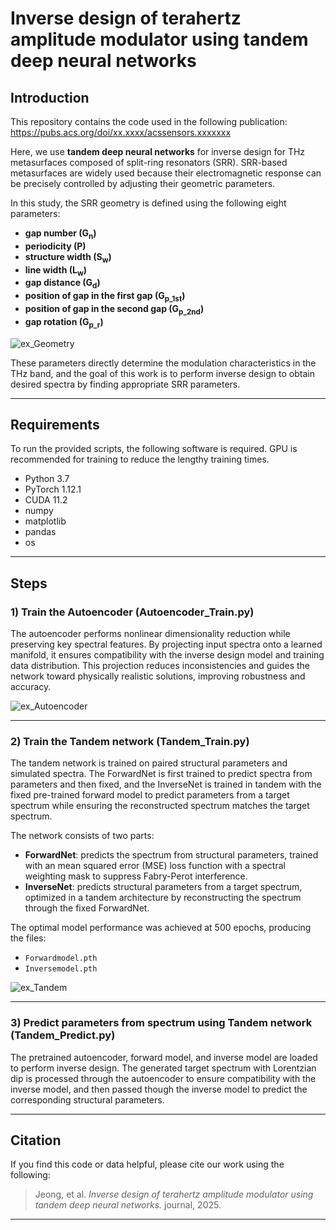 # Inverse design of terahertz amplitude modulator using tandem deep neural networks

## Introduction

This repository contains the code used in the following publication:  
<https://pubs.acs.org/doi/xx.xxxx/acssensors.xxxxxxx>

Here, we use **tandem deep neural networks** for inverse design for THz metasurfaces composed of split-ring resonators (SRR). SRR-based metasurfaces are widely used because their electromagnetic response can be precisely controlled by adjusting their geometric parameters.

In this study, the SRR geometry is defined using the following eight parameters:

- **gap number (G<sub>n</sub>)**
- **periodicity (P)**
- **structure width (S<sub>w</sub>)**
- **line width (L<sub>w</sub>)**
- **gap distance (G<sub>d</sub>)**
- **position of gap in the first gap (G<sub>p_1st</sub>)**
- **position of gap in the second gap (G<sub>p_2nd</sub>)**
- **gap rotation (G<sub>p_r</sub>)**

![ex_Geometry](.\img\Geometry.png)

These parameters directly determine the modulation characteristics in the THz band, and the goal of this work is to perform inverse design to obtain desired spectra by finding appropriate SRR parameters.

---

## Requirements

To run the provided scripts, the following software is required. GPU is recommended for training to reduce the lengthy training times.

- Python 3.7
- PyTorch 1.12.1
- CUDA 11.2
- numpy
- matplotlib
- pandas
- os

---

## Steps

### 1) Train the Autoencoder (Autoencoder_Train.py)

The autoencoder performs nonlinear dimensionality reduction while preserving key spectral features. By projecting input spectra onto a learned manifold, it ensures compatibility with the inverse design model and training data distribution. This projection reduces inconsistencies and guides the network toward physically realistic solutions, improving robustness and accuracy. 

![ex_Autoencoder](.\img\Autoencoder.png)

---

### 2) Train the Tandem network (Tandem_Train.py)

The tandem network is trained on paired structural parameters and simulated spectra. The ForwardNet is first trained to predict spectra from parameters and then fixed, and the InverseNet is trained in tandem with the fixed pre-trained forward model to predict parameters from a target spectrum while ensuring the reconstructed spectrum matches the target spectrum.

The network consists of two parts:

- **ForwardNet**: predicts the spectrum from structural parameters, trained with an mean squared error (MSE) loss function with a spectral weighting mask to suppress Fabry-Perot interference.
- **InverseNet**: predicts structural parameters from a target spectrum, optimized in a tandem architecture by reconstructing the spectrum through the fixed ForwardNet. 

The optimal model performance was achieved at 500 epochs, producing the files:
- `Forwardmodel.pth`
- `Inversemodel.pth`

![ex_Tandem](.\img\Tandem.png)

---

### 3) Predict parameters from spectrum using Tandem network (Tandem_Predict.py)

The pretrained autoencoder, forward model, and inverse model are loaded to perform inverse design. The generated target spectrum with Lorentzian dip is processed through the autoencoder to ensure compatibility with the inverse model, and then passed though the inverse model to predict the corresponding structural parameters.

---

## Citation

If you find this code or data helpful, please cite our work using the following:

> Jeong, et al. *Inverse design of terahertz amplitude modulator using tandem deep neural networks.* journal, 2025.

---
